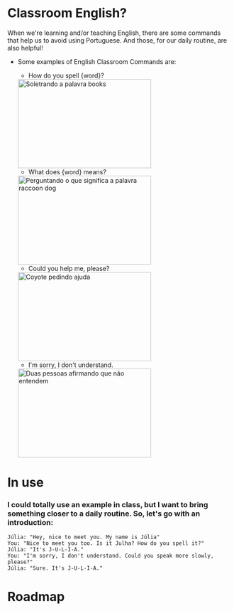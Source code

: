 # Classroom English?

When we're learning and/or teaching English, there are some commands that help us to avoid using Portuguese. And those, for our daily routine, are also helpful!

-  Some examples of English Classroom Commands are:
    - How do you spell {word}?

    <img src="https://static.vecteezy.com/system/resources/previews/000/699/779/non_2x/spelling-word-scramble-vector.jpg" alt="Soletrando a palavra books" width="300" height="200">
    
    - What does {word} means?

    <img src="https://previews.123rf.com/images/artursz/artursz1809/artursz180917854/108645772-writing-note-showing-what-does-it-mean-question-business-photo-showcasing-give-me-the-meaning-of-som.jpg" alt="Perguntando o que significa a palavra raccoon dog" width="300" height="200">

    - Could you help me, please?

    <img src="https://encrypted-tbn0.gstatic.com/images?q=tbn%3AANd9GcRTfbC8wiCspt4B5eJ1RoklOXesWk9rVGUR8w&usqp=CAU" alt="Coyote pedindo ajuda" width="300" height="200">

    - I'm sorry, I don't understand.

    <img src="https://media1.tenor.com/images/838380c93482db5666c903494b1f3229/tenor.gif?itemid=3528796" alt="Duas pessoas afirmando que não entendem" width="300" height="200">
    
# In use

### I could totally use an example in class, but I want to bring something closer to a daily routine. So, let's go with an introduction:

    Júlia: "Hey, nice to meet you. My name is Júlia"
    You: "Nice to meet you too. Is it Julha? How do you spell it?"
    Júlia: "It's J-U-L-I-A."
    You: "I'm sorry, I don't understand. Could you speak more slowly, please?"
    Júlia: "Sure. It's J-U-L-I-A."

# Roadmap